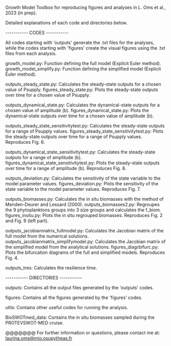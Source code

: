 Growth Model Toolbox for reproducing figures and analyses in L. Oms et al., 2023 (in prep).

Detailed explanations of each code and directories below.

----------- CODES -----------

All codes starting with 'outputs' generate the .txt files for the analyses, while the codes starting with 'figures' create the visual figures using the .txt files from each analysis.

growth_model.py: Function defining the full model (Explicit Euler method).
growth_model_simplify.py: Function defining the simplified model (Explicit Euler method).

outputs_steady_state.py: Calculates the steady-state outputs for a chosen value of Psupply.
figures_steady_state.py: Plots the steady-state outputs over time for a chosen value of Psupply.

outputs_dynamical_state.py: Calculates the dynamical-state outputs for a chosen value of amplitude (b).
figures_dynamical_state.py: Plots the dynamical-state outputs over time for a chosen value of amplitude (b).

outputs_steady_state_sensitivitytest.py: Calculates the steady-state outputs for a range of Psupply values.
figures_steady_state_sensitivitytest.py: Plots the steady-state outputs over time for a range of Psupply values. Reproduces Fig. 6.

outputs_dynamical_state_sensitivitytest.py: Calculates the steady-state outputs for a range of amplitude (b).
figures_dynamical_state_sensitivitytest.py: Plots the steady-state outputs over time for a range of amplitude (b). Reproduces Fig. 8.

outputs_deviation.py: Calculates the sensitivity of the state variable to the model parameter values.
figures_deviation.py: Plots the sensitivity of the state variable to the model parameter values. Reproduces Fig. 7.

outputs_biomasses.py: Calculates the in situ biomasses with the method of Menden-Deurer and Lessard (2000).
outputs_biomasses2.py: Regroupes the 9 phytoplanktons groups into 3 size groups and calculates the f_biom.
figures_insitu.py: Plots the in situ regrouped biomasses. Reproduces Fig. 2 and Fig. 9 (left part).

outputs_jacobianmatrix_fullmodel.py: Calculates the Jacobian matrix of the full model from the numerical solutions.
outputs_jacobianmatrix_simplifymodel.py: Calculates the Jacobian matrix of the simplified model from the analytical solutions.
figures_diagrbifurc.py: Plots the bifurcation diagrams of the full and simplified models. Reproduces Fig. 4.

outputs_tres: Calculates the resilience time.

----------- DIRECTORIES -----------

outputs: Contains all the output files generated by the 'outputs' codes.

figures: Contains all the figures generated by the 'figures' codes.

utils: Contains other useful codes for running the analysis.

BioSWOTmed_data: Contains the in situ biomasses sampled during the PROTEVSWOT-MED cruise.


@@@@@@@
For further information or questions, please contact me at: laurina.oms@mio.osupytheas.fr
